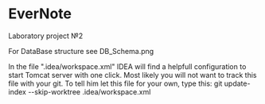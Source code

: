 # EverNote

Laboratory project №2



For DataBase structure see DB_Schema.png

In the file ".idea/workspace.xml" IDEA will find a helpfull configuration to start Tomcat server with one click. Most likely you will not want to track this file with your git. To tell him let this file for your own, type this: 
 git update-index --skip-worktree .idea/workspace.xml
